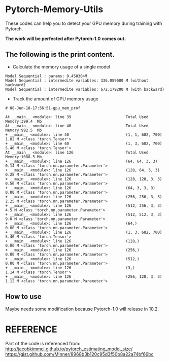 # Pytorch-Memory-Utils

These codes can help you to detect your GPU memory during training with Pytorch.

**The work will be perfected after Pytorch-1.0 comes out.** 

## The following is the print content.

- Calculate the memory usage of a single model
```
Model Sequential : params: 0.450304M
Model Sequential : intermedite variables: 336.089600 M (without backward)
Model Sequential : intermedite variables: 672.179200 M (with backward)
```
- Track the amount of GPU memory usage
```
# 08-Jun-18-17:56:51-gpu_mem_prof

At __main__ <module>: line 39                        Total Used Memory:399.4  Mb
At __main__ <module>: line 40                        Total Used Memory:992.5  Mb
+ __main__ <module>: line 40                         (1, 1, 682, 700)     1.82 M <class 'torch.Tensor'>
+ __main__ <module>: line 40                         (1, 3, 682, 700)     5.46 M <class 'torch.Tensor'>
At __main__ <module>: line 126                       Total Used Memory:1088.5 Mb
+ __main__ <module>: line 126                        (64, 64, 3, 3)       0.14 M <class 'torch.nn.parameter.Parameter'>
+ __main__ <module>: line 126                        (128, 64, 3, 3)      0.28 M <class 'torch.nn.parameter.Parameter'>
+ __main__ <module>: line 126                        (128, 128, 3, 3)     0.56 M <class 'torch.nn.parameter.Parameter'>
+ __main__ <module>: line 126                        (64, 3, 3, 3)        0.00 M <class 'torch.nn.parameter.Parameter'>
+ __main__ <module>: line 126                        (256, 256, 3, 3)     2.25 M <class 'torch.nn.parameter.Parameter'>
+ __main__ <module>: line 126                        (512, 256, 3, 3)     4.5 M <class 'torch.nn.parameter.Parameter'>
+ __main__ <module>: line 126                        (512, 512, 3, 3)     9.0 M <class 'torch.nn.parameter.Parameter'>
+ __main__ <module>: line 126                        (64,)                0.00 M <class 'torch.nn.parameter.Parameter'>
+ __main__ <module>: line 126                        (1, 3, 682, 700)     5.46 M <class 'torch.Tensor'>
+ __main__ <module>: line 126                        (128,)               0.00 M <class 'torch.nn.parameter.Parameter'>
+ __main__ <module>: line 126                        (256,)               0.00 M <class 'torch.nn.parameter.Parameter'>
+ __main__ <module>: line 126                        (512,)               0.00 M <class 'torch.nn.parameter.Parameter'>
+ __main__ <module>: line 126                        (3,)                 1.14 M <class 'torch.Tensor'>
+ __main__ <module>: line 126                        (256, 128, 3, 3)     1.12 M <class 'torch.nn.parameter.Parameter'>
```

## How to use

Maybe needs some modification because Pytorch-1.0 will release in 10.2.


# REFERENCE
Part of the code is referenced from:
http://jacobkimmel.github.io/pytorch_estimating_model_size/ 
https://gist.github.com/MInner/8968b3b120c95d3f50b8a22a74bf66bc

